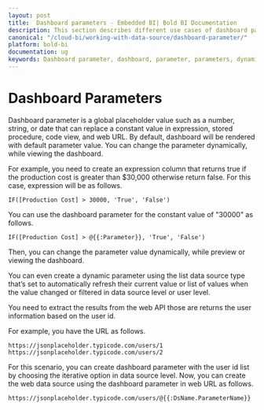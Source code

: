 ```yaml
---
layout: post
title:  Dashboard parameters - Embedded BI| Bold BI Documentation
description: This section describes different use cases of dashboard parameters in dashboards using the Bold BI Embedded.
canonical: "/cloud-bi/working-with-data-source/dashboard-parameter/"
platform: bold-bi
documentation: ug
keywords: Dashboard parameter, dashboard, parameter, parameters, dynamic, configure dashboard parameter, query parameter
---
```


# Dashboard Parameters

Dashboard parameter is a global placeholder value such as a number, string, or date that can replace a constant value in expression, stored procedure, code view, and web URL. By default, dashboard will be rendered with default parameter value. You can change the parameter dynamically, while viewing the dashboard.

For example, you need to create an expression column that returns true if the production cost is greater than $30,000 otherwise return false. For this case, expression will be as follows.

`IF([Production Cost] > 30000, 'True', 'False')`

You can use the dashboard parameter for the constant value of "30000" as follows.

 `IF([Production Cost] > @{{:Parameter}}, 'True', 'False')`

Then, you can change the parameter value dynamically, while preview or viewing the dashboard.

You can even create a dynamic parameter using the list data source type that’s set to automatically refresh their current value or list of values when the value changed or filtered in data source level or user level.

You need to extract the results from the web API those are returns the user information based on the user id.

For example, you have the URL as follows.

`https://jsonplaceholder.typicode.com/users/1`
`https://jsonplaceholder.typicode.com/users/2`

For this scenario, you can create dashboard parameter with the user id list by choosing the iterative option in data source level. Now, you can create the web data source using the dashboard parameter in web URL as follows.

`https://jsonplaceholder.typicode.com/users/@{{:DsName.ParameterName}}`